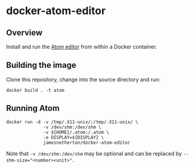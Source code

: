 # docker-atom-editor

## Overview

Install and run the [Atom editor](https://atom.io/) from within a Docker container.

## Building the image

Clone this repository, change into the source directory and run:

```
docker build . -t atom
```

## Running Atom

```
docker run -d -v /tmp/.X11-unix/:/tmp/.X11-unix/ \
              -v /dev/shm:/dev/shm \
              -v ${HOME}/.atom:/.atom \
              -e DISPLAY=${DISPLAY} \
              jamesnetherton/docker-atom-editor
```
Note that `-v /dev/shm:/dev/shm` may be optional and can be replaced by `--shm-size="<number><unit>"`.

